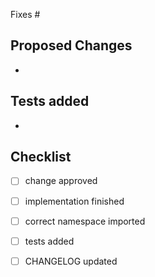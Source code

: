 Fixes #


## Proposed Changes

  -

## Tests added

  -
  
## Checklist

 - [ ] change approved
 - [ ] implementation finished
 - [ ] correct namespace imported
 - [ ] tests added
 - [ ] CHANGELOG updated

